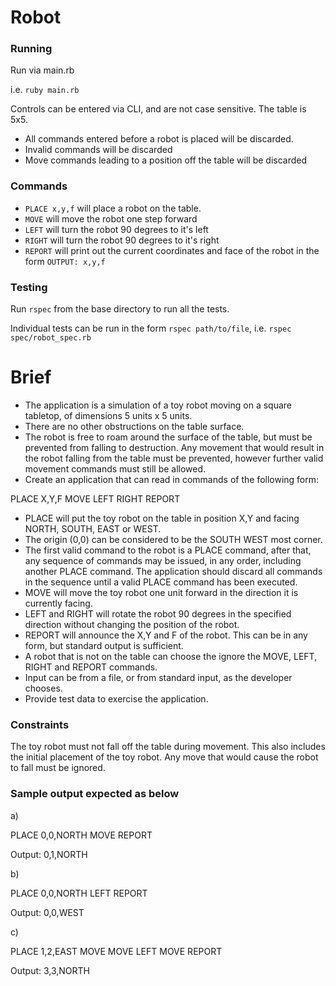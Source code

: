 # Robot
###  Running
  Run via main.rb
  
  i.e. `ruby main.rb`

  Controls can be entered via CLI, and are not case sensitive. The table is 5x5.
  
  - All commands entered before a robot is placed will be discarded. 
  - Invalid commands will be discarded
  - Move commands leading to a position off the table will be discarded

### Commands
- `PLACE x,y,f` will place a robot on the table. 
- `MOVE` will move the robot one step forward 
- `LEFT` will turn the robot 90 degrees to it's left
- `RIGHT` will turn the robot 90 degrees to it's right
- `REPORT` will print out the current coordinates and face of the robot in the form `OUTPUT: x,y,f`

### Testing
Run `rspec` from the base directory to run all the tests. 

Individual tests can be run in the form `rspec path/to/file`, i.e. `rspec spec/robot_spec.rb`


# Brief
- The application is a simulation of a toy robot moving on a square tabletop,
  of dimensions 5 units x 5 units.
- There are no other obstructions on the table surface.
- The robot is free to roam around the surface of the table, but must be
  prevented from falling to destruction. Any movement that would result in the
  robot falling from the table must be prevented, however further valid
  movement commands must still be allowed.
- Create an application that can read in commands of the following form:

PLACE X,Y,F
MOVE
LEFT
RIGHT
REPORT

- PLACE will put the toy robot on the table in position X,Y and facing NORTH,
  SOUTH, EAST or WEST.
- The origin (0,0) can be considered to be the SOUTH WEST most corner.
- The first valid command to the robot is a PLACE command, after that, any
  sequence of commands may be issued, in any order, including another PLACE
  command. The application should discard all commands in the sequence until a
  valid PLACE command has been executed.
- MOVE will move the toy robot one unit forward in the direction it is currently
  facing.
- LEFT and RIGHT will rotate the robot 90 degrees in the specified direction
  without changing the position of the robot.
- REPORT will announce the X,Y and F of the robot. This can be in any form, but
  standard output is sufficient.
- A robot that is not on the table can choose the ignore the MOVE, LEFT, RIGHT
  and REPORT commands.
- Input can be from a file, or from standard input, as the developer chooses.
- Provide test data to exercise the application.

### Constraints

The toy robot must not fall off the table during movement. This also includes
the initial placement of the toy robot. Any move that would cause the robot
to fall must be ignored.


### Sample output expected as below

a)

PLACE 0,0,NORTH
MOVE
REPORT

Output: 0,1,NORTH

b)

PLACE 0,0,NORTH
LEFT
REPORT

Output: 0,0,WEST

c)

PLACE 1,2,EAST
MOVE
MOVE
LEFT
MOVE
REPORT

Output: 3,3,NORTH

